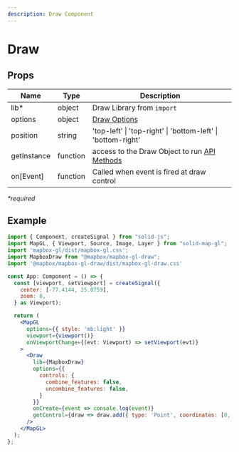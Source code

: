 ```yaml
---
description: Draw Component
---
```


# Draw

## Props

| Name    | Type                                                                                     | Description                                                                                      |
| ------- | ---------------------------------------------------------------------------------------- | ------------------------------------------------------------------------------------------------ |
| lib\*    | object | Draw Library from `import` |
| options | object | [Draw Options](https://github.com/mapbox/mapbox-gl-draw/blob/main/docs/API.md#options) |
| position| string | 'top-left' \| 'top-right' \| 'bottom-left' \| 'bottom-right' |
| getInstance | function | access to the Draw Object to run [API Methods](https://github.com/mapbox/mapbox-gl-draw/blob/main/docs/API.md#api-methods)
| on[Event] | function | Called when event is fired at draw control


_\*required_

## Example

```jsx
import { Component, createSignal } from "solid-js";
import MapGL, { Viewport, Source, Image, Layer } from "solid-map-gl";
import 'mapbox-gl/dist/mapbox-gl.css';
import MapboxDraw from "@mapbox/mapbox-gl-draw";
import '@mapbox/mapbox-gl-draw/dist/mapbox-gl-draw.css'

const App: Component = () => {
  const [viewport, setViewport] = createSignal({
    center: [-77.4144, 25.0759],
    zoom: 6,
  } as Viewport);

  return (
    <MapGL
      options={{ style: 'mb:light' }}
      viewport={viewport()}
      onViewportChange={(evt: Viewport) => setViewport(evt)}
    >
      <Draw
        lib={MapboxDraw}
        options={{
          controls: {
            combine_features: false,
            uncombine_features: false,
          }
        }}
        onCreate={event => console.log(event)}
        getControl={draw => draw.add({ type: 'Point', coordinates: [0, 0] })}
      />
    </MapGL>
  );
};
```
